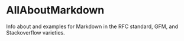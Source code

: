 # AllAboutMarkdown
Info about and examples for Markdown in the RFC standard, GFM, and Stackoverflow varieties.
